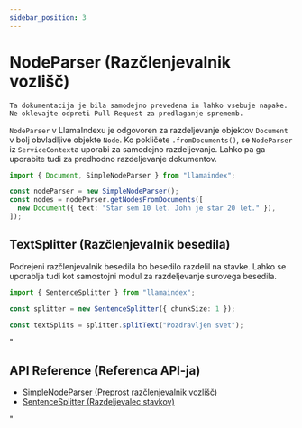 ```yaml
---
sidebar_position: 3
---
```


# NodeParser (Razčlenjevalnik vozlišč)

`Ta dokumentacija je bila samodejno prevedena in lahko vsebuje napake. Ne oklevajte odpreti Pull Request za predlaganje sprememb.`

`NodeParser` v LlamaIndexu je odgovoren za razdeljevanje objektov `Document` v bolj obvladljive objekte `Node`. Ko pokličete `.fromDocuments()`, se `NodeParser` iz `ServiceContext`a uporabi za samodejno razdeljevanje. Lahko pa ga uporabite tudi za predhodno razdeljevanje dokumentov.

```typescript
import { Document, SimpleNodeParser } from "llamaindex";

const nodeParser = new SimpleNodeParser();
const nodes = nodeParser.getNodesFromDocuments([
  new Document({ text: "Star sem 10 let. John je star 20 let." }),
]);
```

## TextSplitter (Razčlenjevalnik besedila)

Podrejeni razčlenjevalnik besedila bo besedilo razdelil na stavke. Lahko se uporablja tudi kot samostojni modul za razdeljevanje surovega besedila.

```typescript
import { SentenceSplitter } from "llamaindex";

const splitter = new SentenceSplitter({ chunkSize: 1 });

const textSplits = splitter.splitText("Pozdravljen svet");
```

"

## API Reference (Referenca API-ja)

- [SimpleNodeParser (Preprost razčlenjevalnik vozlišč)](../../api/classes/SimpleNodeParser.md)
- [SentenceSplitter (Razdeljevalec stavkov)](../../api/classes/SentenceSplitter.md)

"
